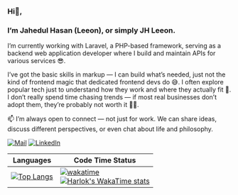 ### Hi👋,

### I’m Jahedul Hasan (Leeon), or simply JH Leeon.

I’m currently working with Laravel, a PHP-based framework, serving as a backend web application developer where I build and maintain APIs for various services 😎.

I’ve got the basic skills in markup — I can build what’s needed, just not the kind of frontend magic that dedicated frontend devs do 😅. I often explore popular tech just to understand how they work and where they actually fit 🤘. I don’t really spend time chasing trends — if most real businesses don’t adopt them, they’re probably not worth it 🤷‍♂️.

📫 I’m always open to connect — not just for work. We can share ideas, discuss different perspectives, or even chat about life and philosophy.

[![Mail](https://img.shields.io/badge/Email-me-red?style=for-the-badge&logo=gmail)](mailto:jhleon288@gmail.com)
[![LinkedIn](https://img.shields.io/badge/LinkedIn-Profile-blue?style=for-the-badge&logo=linkedin)](https://linkedin.com/in/jahedul-hasan-3957a813b)

| Languages | Code Time Status |
|-----------|----------|
| [![Top Langs](https://github-readme-stats.vercel.app/api/top-langs/?username=jhleeon&layout=donut-vertical)](https://github.com/jhleeon/github-readme-stats) | [![wakatime](https://wakatime.com/badge/user/c259306a-643b-4625-b5b7-a9017130d1a0.svg)](https://wakatime.com/@c259306a-643b-4625-b5b7-a9017130d1a0) <br> [![Harlok's WakaTime stats](https://github-readme-stats.vercel.app/api/wakatime?username=@jhleeon&layout=compact&custom_title=Last%207%20Days%20Stats)](https://github.com/jhleeon/github-readme-stats) |
